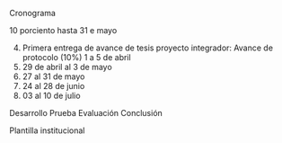 Cronograma


10 porciento hasta 31 e mayo

4. Primera entrega de avance de tesis proyecto integrador: Avance de protocolo (10%) 1 a 5 de abril
5. 29 de abril al 3 de mayo
6. 27 al 31 de mayo
7. 24 al 28 de junio
8. 03 al 10 de julio

Desarrollo
Prueba
Evaluación
Conclusión

Plantilla institucional